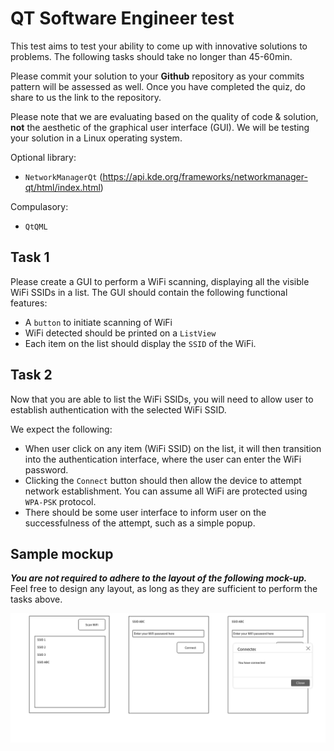# QT Software Engineer test

This test aims to test your ability to come up with innovative solutions to problems. The following tasks should take no longer than 45-60min. 

Please commit your solution to your **Github** repository as your commits pattern will be assessed as well. Once you have completed the quiz, do share to us the link to the repository.

Please note that we are evaluating based on the quality of code & solution, __not__ the aesthetic of the graphical user interface (GUI). We will be testing your solution in a Linux operating system.

Optional library:
- `NetworkManagerQt` (https://api.kde.org/frameworks/networkmanager-qt/html/index.html)

Compulasory:
- `QtQML` 

## Task 1
Please create a GUI to perform a WiFi scanning, displaying all the visible WiFi SSIDs in a list. The GUI should contain the following functional features:
- A `button` to initiate scanning of WiFi
- WiFi detected should be printed on a `ListView`
- Each item on the list should display the `SSID` of the WiFi.

## Task 2
Now that you are able to list the WiFi SSIDs, you will need to allow user to establish authentication with the selected WiFi SSID.

We expect the following:
- When user click on any item (WiFi SSID) on the list, it will then transition into the authentication interface, where the user can enter the WiFi password.
- Clicking the `Connect` button should then allow the device to attempt network establishment. You can assume all WiFi are protected using `WPA-PSK` protocol.
- There should be some user interface to inform user on the successfulness of the attempt, such as a simple popup.

## Sample mockup
_**You are not required to adhere to the layout of the following mock-up.**_ Feel free to design any layout, as long as they are sufficient to perform the tasks above.

![Mockup 1](./wifiinterface.png)
